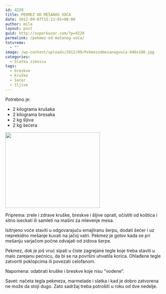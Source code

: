 ```yaml
---
id: 4228
title: PEKMEZ OD MEŠANOG VOĆA
date: 2012-09-07T15:13:01+00:00
author: mila
layout: post
guid: http://superkuvar.com/?p=4228
permalink: /pekmez-od-mešanog-voća/
totvreme:
  - ""
image: /wp-content/uploads/2012/09/Pekmezodmesanogvoća-940x198.jpg
categories:
  - Slatka zimnica
tags:
  - breskve
  - kruške
  - šećer
  - šljive
---
```

Potrebno je:

  * 2 kilograma krušaka
  * 2 kilograma bresaka
  * 2 kg šljiva
  * 2 kg šećera

<img class="alignnone size-medium wp-image-4229" title="Pekmezodmesanogvoća" src="/wp-content/uploads/2012/09/Pekmezodmesanogvoća-e1346930647746-300x240.jpg" alt="" width="300" height="240" /> 

Priprema: zrele i zdrave kruške, breskve i šljive oprati, očistiti od koštica i sitno iseckati ili samleti na mašini za mlevenje mesa.

Isitnjeno voće staviti u odgovarajuću emajliranu šerpu, dodati šećer i uz neprekidno mešanje kuvati na jačoj vatri. Pekmez je gotov kada se pri mešanju varjačom počne odvajati od zidova šerpe.

Pekmez, dok je još vruć sipati u čiste zagrejane tegle koje treba staviti u malo zarejanu pećnicu, da bi se na površini uhvatila korica. Ohlađene tegle zatvoriti poklopcima ili povezati celofanom.

Napomena: odabrati kruške i breskve koje nisu &#8221;vodene&#8221;.

Savet: načeta tegla pekmeza, marmelade i slatka i kad je dobro zatvorena ne može da stoji dugo. Zato sadržaj treba potrošiti u roku od dve nedelje.